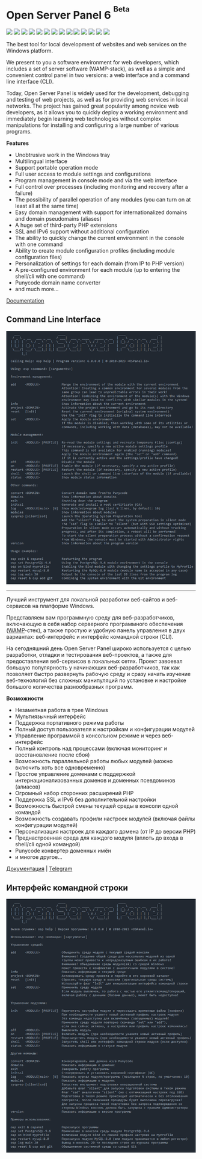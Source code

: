Open Server Panel 6 <sup><sup>Beta</sup></sup>
=======================================
![](https://img.shields.io/badge/Apache-2.4-7aba03) ![](https://img.shields.io/badge/Apache_modules-+14-ef509f) ![](https://img.shields.io/badge/Bind-9.16-red) ![](https://img.shields.io/badge/Git-2.40-7aba03) ![](https://img.shields.io/badge/MariaDB-10.1--10.11-blue) ![](https://img.shields.io/badge/Memcached-1.4--1.6-blue) ![](https://img.shields.io/badge/MongoDB-3.0--6.0-blue) ![](https://img.shields.io/badge/MySQL-5.5--8.0-blue) ![](https://img.shields.io/badge/Perl-5.32-7aba03) ![](https://img.shields.io/badge/PHP-7.1--8.2-7aba03) ![](https://img.shields.io/badge/PHP_extensions-+104-ef509f) ![](https://img.shields.io/badge/PostgreSQL-9.5--15.3-blue) ![](https://img.shields.io/badge/Redis-3.0--7.0-blue) ![](https://img.shields.io/badge/Unbound-1.17-7aba03)

The best tool for local development of websites and web services on the Windows platform.

We present to you a software environment for web developers, which includes a set of server software (WAMP-stack), as well as a simple and convenient control panel in two versions: a web interface and a command line interface (CLI).

Today, Open Server Panel is widely used for the development, debugging and testing of web projects, as well as for providing web services in local networks. The project has gained great popularity among novice web developers, as it allows you to quickly deploy a working environment and immediately begin learning web technologies without complex manipulations for installing and configuring a large number of various programs.

**Features**

- Unobtrusive work in the Windows tray
- Multilingual interface
- Support portable operation mode
- Full user access to module settings and configurations
- Program management in console mode and via the web interface
- Full control over processes (including monitoring and recovery after a failure)
- The possibility of parallel operation of any modules (you can turn on at least all at the same time)
- Easy domain management with support for internationalized domains and domain pseudomains (aliases)
- A huge set of third-party PHP extensions
- SSL and IPv6 support without additional configuration
- The ability to quickly change the current environment in the console with one command
- Ability to create module configuration profiles (including module configuration files)
- Personalization of settings for each domain (from IP to PHP version)
- A pre-configured environment for each module (up to entering the shell/cli with one command)
- Punycode domain name converter
- and much more...

[Documentation](https://github.com/OSPanel/OpenServerPanel/wiki/Home)

Command Line Interface
----------
![Open Server Panel Console](./resources/screenshots/cli-en.png)

***

Лучший инструмент для локальной разработки веб-сайтов и веб-сервисов на платформе Windows.

Представляем вам программную среду для веб-разработчиков, включающую в себя набор серверного программного обеспечения ([WAMP](https://ru.wikipedia.org/wiki/WAMP)-cтек), а также простую и удобную панель управления в двух вариантах: веб-интерфейс и интерфейс командной строки (CLI).

На сегодняшний день Open Server Panel широко используется с целью разработки, отладки и тестирования веб-проектов, а также для предоставления веб-сервисов в локальных сетях. Проект завоевал большую популярность у начинающих веб-разработчиков, так как позволяет быстро развернуть рабочую среду и сразу начать изучение веб-технологий без сложных манипуляций по установке и настройке большого количества разнообразных программ.

**Возможности**

- Незаметная работа в трее Windows
- Мультиязычный интерфейс
- Поддержка портативного режима работы
- Полный доступ пользователя к настройкам и конфигурации модулей
- Управление программой в консольном режиме и через веб-интерфейс
- Полный контроль над процессами (включая мониторинг и восстановление после сбоя)
- Возможность параллельной работы любых модулей (можно включить хоть все одновременно)
- Простое управление доменами с поддержкой интернационализованных доменов и доменных псевдоминов (алиасов)
- Огромный набор сторонних расширений PHP
- Поддержка SSL и IPv6 без дополнительной настройки
- Возможность быстрой смены текущей среды в консоли одной командой
- Возможность создавать профили настроек модулей (включая файлы конфигурации модулей)
- Персонализация настроек для каждого домена (от IP до версии PHP)
- Преднастроенная среда для каждого модуля (вплоть до входа в shell/cli одной командой)
- Punycode конвертер доменных имён
- и многое другое...

[Документация](https://github.com/OSPanel/OpenServerPanel/wiki/Документация) | [Telegram](https://t.me/ospanel_chat)

Интерфейс командной строки
----------
![Open Server Panel Console](./resources/screenshots/cli.png)

